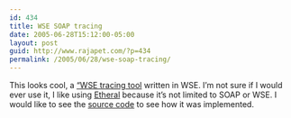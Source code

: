 ```yaml
---
id: 434
title: WSE SOAP tracing
date: 2005-06-28T15:12:00-05:00
layout: post
guid: http://www.rajapet.com/?p=434
permalink: /2005/06/28/wse-soap-tracing/
---
```

This looks cool, a [&#8220;WSE tracing tool](http://mtaulty.com/blog/archive/2004/05/25/433.aspx "WSE tracing tool") written in WSE. I&#8217;m not sure if I would ever use it, I like using [Etheral](http://www.ethereal.com/) because it&#8217;s not limited to SOAP or WSE. I would like to see the [source code](http://www.gotdotnet.com/workspaces/workspace.aspx?id=f9ca52fa-0de6-48ab-a734-117761ac883f) to see how it was implemented.
